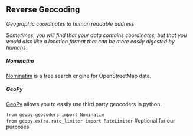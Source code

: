 ## Reverse Geocoding

*Geographic coordinates to human readable address*  

*Sometimes, you will find that your data contains coordinates, but that you would also like a location format that can be more easily digested by humans*


##### Nominatim #####  
[Nominatim](https://nominatim.openstreetmap.org/) is a free search engine for OpenStreetMap data.

##### GeoPy #####  
[GeoPy](https://geopy.readthedocs.io/en/stable/) allows you to easily use third party geocoders in python.


`from geopy.geocoders import Nominatim`  
`from geopy.extra.rate_limiter import RateLimiter` #optional for our purposes
